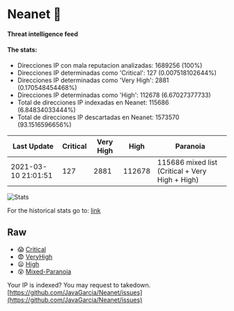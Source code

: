 # Neanet :hocho:
#### Threat intelligence feed
#### The stats:

- Direcciones IP con mala reputacion analizadas: 1689256 (100%)
- Direcciones IP determinadas como 'Critical':  127 (0.007518102644%)
- Direcciones IP determinadas como 'Very High':  2881 (0.170548454468%)
- Direcciones IP determinadas como 'High':  112678 (6.67027377733)
- Total de direcciones IP indexadas en Neanet:  115686 (6.84834033444%)
- Total de direcciones IP descartadas en Neanet:  1573570 (93.1516596656%)

| Last Update | Critical | Very High | High | Paranoia |
| --- | --- | --- | --- | --- |
| 2021-03-10 21:01:51 | 127 | 2881 | 112678 | 115686 mixed list (Critical + Very High + High)|

![Stats](https://docs.google.com/spreadsheets/d/e/2PACX-1vSnaNMIXVabIpDJjufMlzH7poXnshF3mgd8Is1g9ytUEzVsP5my4Trn8f-xkoLLQ38xpL3HtmUexLo6/pubchart?oid=501124687&format=image)

For the historical stats go to: [link](/stats.csv)
## Raw
- :scream: [Critical](https://raw.githubusercontent.com/JavaGarcia/Neanet/master/blacklists/neanet_critical.txt)
- :fearful: [VeryHigh](https://raw.githubusercontent.com/JavaGarcia/Neanet/master/blacklists/neanet_veryHigh.txtt)
- :frowning: [High](https://raw.githubusercontent.com/JavaGarcia/Neanet/master/blacklists/neanet_high.txt)
- :dizzy_face: [Mixed-Paranoia](https://raw.githubusercontent.com/JavaGarcia/Neanet/master/blacklists/neanet_all.txt)


Your IP is indexed? You may request to takedown. [https://github.com/JavaGarcia/Neanet/issues](https://github.com/JavaGarcia/Neanet/issues)


































































































































































































































































































































































































































































































































































































































































































































































































































































































































































































































































































































































































































































































































































































































































































































































































































































































































































































































































































































































































































































































































































































































































































































































































































































































































































































































































































































































































































































































































































































































































































































































































































































































































































































































































































































































































































































































































































































































































































































































































































































































































































































































































































































































































































































































































































































































































































































































































































































































































































